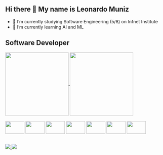 ## Hi there 👋 My name is Leonardo Muniz

* 🔭 I’m currently studying Software Engineering (5/8) on Infnet Institute
* 🌱 I’m currently learning AI and ML

## Software Developer

<div>
<a href="https://github.com/leonardo-muniz/github-readme-stat">
  <img height=200 align="center" src="https://github-readme-stats.vercel.app/api?username=leonardo-muniz&theme=react&show_icons=true" />
  <img height=200 align="center" src="https://github-readme-stats.vercel.app/api/top-langs/?username=leonardo-muniz&layout=donut&theme=react" />
</a>
</div>

<div style="display: inline_block"><br>
  <img align="center alt="Caca-HTML" height="40" width="60" src="https://cdn.jsdelivr.net/gh/devicons/devicon@latest/icons/html5/html5-original-wordmark.svg" />
  <img align="center alt="Caca-CSS" height="40" width="60" src="https://cdn.jsdelivr.net/gh/devicons/devicon@latest/icons/css3/css3-original-wordmark.svg" />
  <img align="center alt="Caca-Javascrip" height="40" width="60" src="https://cdn.jsdelivr.net/gh/devicons/devicon@latest/icons/javascript/javascript-original.svg" />
  <img align="center alt="Caca-Python" height="40" width="60" src="https://cdn.jsdelivr.net/gh/devicons/devicon@latest/icons/python/python-original.svg" />
  <img align="center alt="Caca-React" height="40" width="60" src="https://cdn.jsdelivr.net/gh/devicons/devicon@latest/icons/react/react-original.svg" />
  <img align="center alt="Caca-Java" height="40" width="60" src="https://cdn.jsdelivr.net/gh/devicons/devicon@latest/icons/java/java-original-wordmark.svg" />
  <img align="center alt="Caca-Csharp" height="40" width="60" src="https://cdn.jsdelivr.net/gh/devicons/devicon@latest/icons/csharp/csharp-original.svg" />
</div>  

##
<div>
  <a href="https://www.linkedin.com/in/leonardocmuniz" target="_blank">
    <img src="https://img.shields.io/badge/LinkedIn-0077B5?style=for-the-badge&logo=linkedin&logoColor=white" target="_blank">
  </a>
  <a href="mailto:leonardomunizbr@gmail.com" target="_blank">
    <img src="https://img.shields.io/badge/Gmail-D14836?style=for-the-badge&logo=gmail&logoColor=white" target="_blank">
  </a>
</div>

<!--
**leonardo-muniz/leonardo-muniz** is a ✨ _special_ ✨ repository because its `README.md` (this file) appears on your GitHub profile.

Here are some ideas to get you started:

- 🔭 I’m currently working on ...
- 🌱 I’m currently learning ...
- 👯 I’m looking to collaborate on ...
- 🤔 I’m looking for help with ...
- 💬 Ask me about ...
- 📫 How to reach me: ...
- 😄 Pronouns: ...
- ⚡ Fun fact: ...
-->
